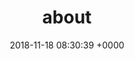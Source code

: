 ---
title: about
template: about
date: 2018-11-18 08:30:39 +0000
libraries:
- GraphQL
- Gatsby
- React
social:
- name: Instagram
  link: https://www.instagram.com/hunterhcaron/
- name: Twitter
  link: https://twitter.com/huntercaron
- name: Website
  link: http://huntercaron.com
color: "#70FFE4"

---
